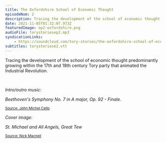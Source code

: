 ```yaml
---
title: The Oxfordshire School of Economic Thought
episodeNum: 2
description: Tracing the development of the school of economic thought predominantly growing within the 17th and 18th century Tory party that animated the Industrial Revolution.
date: 2021-11-05T01:32:07.973Z
featuredImage: ep2-oxfordshire.png
audioFile: torystoriesep2.mp3
syndicationLinks:
    - https://soundcloud.com/tory-stories/the-oxfordshire-school-of-economic-thought?si=f47ce9f02f0f4ad29d925f4ce24d920d
subtitles: torystoriese2.vtt
---
```


Tracing the development of the school of economic thought predominantly growing within the 17th and 18th century Tory party that animated the Industrial Revolution.

<br>

_Intro/outro music:_

_Beethoven's Symphony No. 7 in A major, Op. 92 - Finale._

<sup>[Source: John Michel Cello](https://commons.wikimedia.org/wiki/File:JOHN_MICHEL_CELLO-BEETHOVEN_SYMPHONY_7_Finale.ogg)</sup>

_Cover image:_

_St. Michael and All Angels, Great Tew_

<sup>[Source: Nick Macneil](https://commons.wikimedia.org/wiki/File:St._Michael_and_All_Angels,_Great_Tew_-_geograph.org.uk_-_2164040.jpg)</sup>
